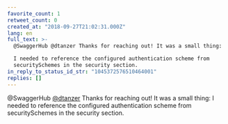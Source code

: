 ```yaml
---
favorite_count: 1
retweet_count: 0
created_at: "2018-09-27T21:02:31.000Z"
lang: en
full_text: >-
  @SwaggerHub @dtanzer Thanks for reaching out! It was a small thing:

  I needed to reference the configured authentication scheme from
  securitySchemes in the security section.
in_reply_to_status_id_str: "1045372576510464001"
replies: []
---
```


@SwaggerHub [@dtanzer](https://twitter.com/dtanzer) Thanks for reaching out! It
was a small thing: I needed to reference the configured authentication scheme
from securitySchemes in the security section.

